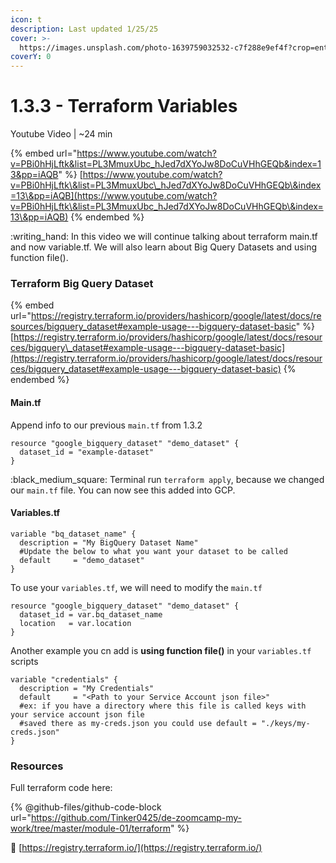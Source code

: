 ```yaml
---
icon: t
description: Last updated 1/25/25
cover: >-
  https://images.unsplash.com/photo-1639759032532-c7f288e9ef4f?crop=entropy&cs=srgb&fm=jpg&ixid=M3wxOTcwMjR8MHwxfHNlYXJjaHw2fHxwdXJwbGV8ZW58MHx8fHwxNzM3NjAxMTM0fDA&ixlib=rb-4.0.3&q=85
coverY: 0
---
```


# 1.3.3 - Terraform Variables

Youtube Video | \~24 min

{% embed url="https://www.youtube.com/watch?v=PBi0hHjLftk&list=PL3MmuxUbc_hJed7dXYoJw8DoCuVHhGEQb&index=13&pp=iAQB" %}
[https://www.youtube.com/watch?v=PBi0hHjLftk\&list=PL3MmuxUbc\_hJed7dXYoJw8DoCuVHhGEQb\&index=13\&pp=iAQB](https://www.youtube.com/watch?v=PBi0hHjLftk\&list=PL3MmuxUbc_hJed7dXYoJw8DoCuVHhGEQb\&index=13\&pp=iAQB)
{% endembed %}

:writing\_hand: In this video we will continue talking about terraform main.tf and now variable.tf. We will also learn about Big Query Datasets and using function file().

### Terraform Big Query Dataset

{% embed url="https://registry.terraform.io/providers/hashicorp/google/latest/docs/resources/bigquery_dataset#example-usage---bigquery-dataset-basic" %}
[https://registry.terraform.io/providers/hashicorp/google/latest/docs/resources/bigquery\_dataset#example-usage---bigquery-dataset-basic](https://registry.terraform.io/providers/hashicorp/google/latest/docs/resources/bigquery_dataset#example-usage---bigquery-dataset-basic)
{% endembed %}

#### Main.tf

Append info to our previous `main.tf` from 1.3.2

```editorconfig
resource "google_bigquery_dataset" "demo_dataset" {
  dataset_id = "example-dataset"
}
```

:black\_medium\_square: Terminal run `terraform apply`, because we changed our `main.tf` file. You can now see this added into GCP.

#### Variables.tf

```editorconfig
variable "bq_dataset_name" {
  description = "My BigQuery Dataset Name"
  #Update the below to what you want your dataset to be called
  default     = "demo_dataset"
}
```

To use your `variables.tf`, we will need to modify the `main.tf`

```editorconfig
resource "google_bigquery_dataset" "demo_dataset" {
  dataset_id = var.bq_dataset_name
  location   = var.location
}
```

Another example you cn add is **using function file()** in your `variables.tf` scripts

```editorconfig
variable "credentials" {
  description = "My Credentials"
  default     = "<Path to your Service Account json file>"
  #ex: if you have a directory where this file is called keys with your service account json file
  #saved there as my-creds.json you could use default = "./keys/my-creds.json"
}
```

### Resources

Full terraform code here:

{% @github-files/github-code-block url="https://github.com/Tinker0425/de-zoomcamp-my-work/tree/master/module-01/terraform" %}

:link:  [https://registry.terraform.io/](https://registry.terraform.io/)

